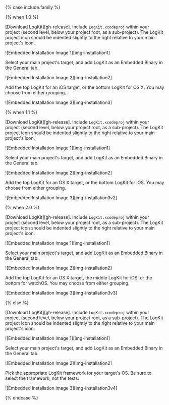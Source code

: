 {% case include.family %}

{% when 1.0 %}


[Download LogKit][gh-release]. Include `LogKit.xcodeproj` within your project (second level, below your project root, as a sub-project). The LogKit project icon should be indented slightly to the right relative to your main project's icon.

![Embedded Installation Image 1][img-installation1]

Select your main project's target, and add LogKit as an Embedded Binary in the General tab.

![Embedded Installation Image 2][img-installation2]

Add the top LogKit for an iOS target, or the bottom LogKit for OS X. You may choose from either grouping.

![Embedded Installation Image 3][img-installation3]


{% when 1.1 %}


[Download LogKit][gh-release]. Include `LogKit.xcodeproj` within your project (second level, below your project root, as a sub-project). The LogKit project icon should be indented slightly to the right relative to your main project's icon.

![Embedded Installation Image 1][img-installation1]

Select your main project's target, and add LogKit as an Embedded Binary in the General tab.

![Embedded Installation Image 2][img-installation2]

Add the top LogKit for an OS X target, or the bottom LogKit for iOS. You may choose from either grouping.

![Embedded Installation Image 3][img-installation3v2]


{% when 2.0 %}


[Download LogKit][gh-release]. Include `LogKit.xcodeproj` within your project (second level, below your project root, as a sub-project). The LogKit project icon should be indented slightly to the right relative to your main project's icon.

![Embedded Installation Image 1][img-installation1]

Select your main project's target, and add LogKit as an Embedded Binary in the General tab.

![Embedded Installation Image 2][img-installation2]

Add the top LogKit for an OS X target, the middle LogKit for iOS, or the bottom for watchOS. You may choose from either grouping.

![Embedded Installation Image 3][img-installation3v3]


{% else %}


[Download LogKit][gh-release]. Include `LogKit.xcodeproj` within your project (second level, below your project root, as a sub-project). The LogKit project icon should be indented slightly to the right relative to your main project's icon.

![Embedded Installation Image 1][img-installation1]

Select your main project's target, and add LogKit as an Embedded Binary in the General tab.

![Embedded Installation Image 2][img-installation2]

Pick the appropriate LogKit framework for your target's OS. Be sure to select the framework, not the tests.

![Embedded Installation Image 3][img-installation3v4]


{% endcase %}
